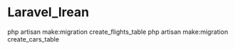 # Laravel_lrean

php artisan make:migration create_flights_table
php artisan make:migration create_cars_table